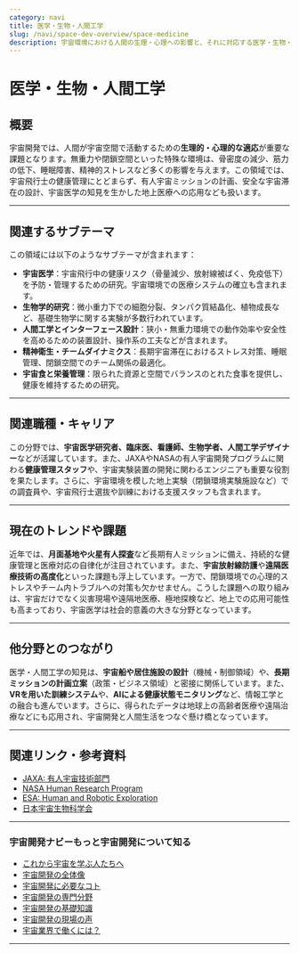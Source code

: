 ```yaml
---
category: navi
title: 医学・生物・人間工学
slug: /navi/space-dev-overview/space-medicine
description: 宇宙環境における人間の生理・心理への影響と、それに対応する医学・生物・人間工学的な研究を解説。
---
```


# 医学・生物・人間工学

## 概要  

宇宙開発では、人間が宇宙空間で活動するための**生理的・心理的な適応**が重要な課題となります。無重力や閉鎖空間といった特殊な環境は、骨密度の減少、筋力の低下、睡眠障害、精神的ストレスなど多くの影響を与えます。この領域では、宇宙飛行士の健康管理にとどまらず、有人宇宙ミッションの計画、安全な宇宙滞在の設計、宇宙医学の知見を生かした地上医療への応用なども扱います。

---

## 関連するサブテーマ  

この領域には以下のようなサブテーマが含まれます：

- **宇宙医学**：宇宙飛行中の健康リスク（骨量減少、放射線被ばく、免疫低下）を予防・管理するための研究。宇宙環境での医療システムの確立も含まれます。
- **生物学的研究**：微小重力下での細胞分裂、タンパク質結晶化、植物成長など、基礎生物学に関する実験が多数行われています。
- **人間工学とインターフェース設計**：狭小・無重力環境での動作効率や安全性を高めるための装置設計、操作系の工夫などが含まれます。
- **精神衛生・チームダイナミクス**：長期宇宙滞在におけるストレス対策、睡眠管理、閉鎖空間でのチーム関係の最適化。
- **宇宙食と栄養管理**：限られた資源と空間でバランスのとれた食事を提供し、健康を維持するための研究。

---

## 関連職種・キャリア  

この分野では、**宇宙医学研究者、臨床医、看護師、生物学者、人間工学デザイナー**などが活躍しています。また、JAXAやNASAの有人宇宙開発プログラムに関わる**健康管理スタッフ**や、宇宙実験装置の開発に関わるエンジニアも重要な役割を果たします。さらに、宇宙環境を模した地上実験（閉鎖環境実験施設など）での調査員や、宇宙飛行士選抜や訓練における支援スタッフも含まれます。

---

## 現在のトレンドや課題  

近年では、**月面基地や火星有人探査**など長期有人ミッションに備え、持続的な健康管理と医療対応の自律化が注目されています。また、**宇宙放射線防護**や**遠隔医療技術の高度化**といった課題も浮上しています。一方で、閉鎖環境での心理的ストレスやチーム内トラブルへの対策も欠かせません。こうした課題への取り組みは、宇宙だけでなく災害現場や遠隔地医療、極地探検など、地上での応用可能性も高まっており、宇宙医学は社会的意義の大きな分野となっています。

---

## 他分野とのつながり  

医学・人間工学の知見は、**宇宙船や居住施設の設計**（機械・制御領域）や、**長期ミッションの計画立案**（政策・ビジネス領域）と密接に関係しています。また、**VRを用いた訓練システム**や、**AIによる健康状態モニタリング**など、情報工学との融合も進んでいます。さらに、得られたデータは地球上の高齢者医療や遠隔治療などにも応用され、宇宙開発と人間生活をつなぐ懸け橋となっています。

---

## 関連リンク・参考資料  

- [JAXA: 有人宇宙技術部門](https://humans-in-space.jaxa.jp/)
- [NASA Human Research Program](https://www.nasa.gov/hrp)
- [ESA: Human and Robotic Exploration](https://www.esa.int/Science_Exploration/Human_and_Robotic_Exploration)
- [日本宇宙生物科学会](https://www.jsbs.jp/)

---

### 宇宙開発ナビーもっと宇宙開発について知る
- [これから宇宙を学ぶ人たちへ](/docs/navi/intro-to-space-dev)
- [宇宙開発の全体像](/docs/navi/space-dev-overview)
- [宇宙開発に必要なコト](/docs/navi/what-is-needed)
- [宇宙開発の専門分野](/docs/navi/region-of-expertise)
- [宇宙開発の基礎知識](/docs/navi/basic-knowledge)
- [宇宙開発の現場の声](/docs/navi/voice-of-frontline)
- [宇宙業界で働くには？](/docs/navi/how-to-work)

---